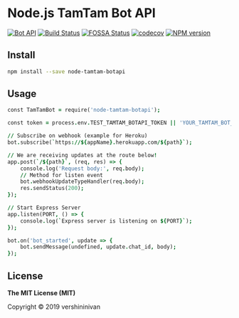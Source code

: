 # Node.js TamTam Bot API
[![Bot API](https://img.shields.io/badge/TamTam%20Bot%20API-0.1.6-blue.svg)](https://dev.tamtam.chat)
[![Build Status](https://travis-ci.com/vershininivan/node-tamtam-botapi.svg?branch=first-version)](https://travis-ci.org/yagop/node-telegram-bot-api)
[![FOSSA Status](https://app.fossa.com/api/projects/git%2Bgithub.com%2Fvershininivan%2Fnode-tamtam-botapi.svg?type=shield)]()
[![codecov](https://codecov.io/gh/vershininivan/node-tamtam-botapi/branch/first-version/graph/badge.svg)](https://codecov.io/gh/vershininivan/node-tamtam-botapi)
[![NPM version](https://img.shields.io/npm/v/node-tamtam-botapi.svg?color=blue)](https://www.npmjs.com/package/node-tamtam-botapi)

## Install

```bash
npm install --save node-tamtam-botapi
```

## Usage

```j
const TamTamBot = require('node-tamtam-botapi');

const token = process.env.TEST_TAMTAM_BOTAPI_TOKEN || 'YOUR_TAMTAM_BOT_TOKEN';

// Subscribe on webhook (example for Heroku)
bot.subscribe(`https://${appName}.herokuapp.com/${path}`);

// We are receiving updates at the route below!
app.post(`/${path}`, (req, res) => {
    console.log('Request body:', req.body);
    // Method for listen event
    bot.webhookUpdateTypeHandler(req.body);
    res.sendStatus(200);
});

// Start Express Server
app.listen(PORT, () => {
    console.log(`Express server is listening on ${PORT}`);
});

bot.on('bot_started', update => {
    bot.sendMessage(undefined, update.chat_id, body);
});
```


## License

**The MIT License (MIT)**

Copyright © 2019 vershininivan
